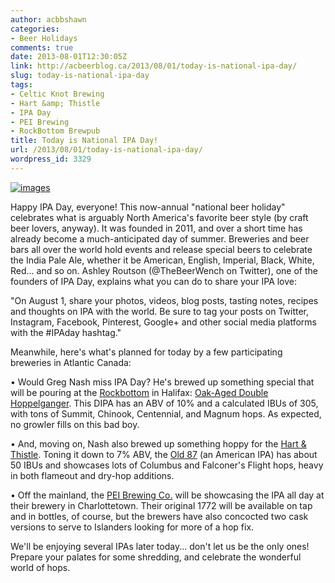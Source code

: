 ```yaml
---
author: acbbshawn
categories:
- Beer Holidays
comments: true
date: 2013-08-01T12:30:05Z
link: http://acbeerblog.ca/2013/08/01/today-is-national-ipa-day/
slug: today-is-national-ipa-day
tags:
- Celtic Knot Brewing
- Hart &amp; Thistle
- IPA Day
- PEI Brewing
- RockBottom Brewpub
title: Today is National IPA Day!
url: /2013/08/01/today-is-national-ipa-day/
wordpress_id: 3329
---
```


[![images](http://acbeerblog.ca/wp-content/uploads/2013/07/images.jpg)](http://acbeerblog.ca/wp-content/uploads/2013/07/images.jpg)

Happy IPA Day, everyone! This now-annual "national beer holiday" celebrates what is arguably North America's favorite beer style (by craft beer lovers, anyway). It was founded in 2011, and over a short time has already become a much-anticipated day of summer. Breweries and beer bars all over the world hold events and release special beers to celebrate the India Pale Ale, whether it be American, English, Imperial, Black, White, Red... and so on. Ashley Routson (@TheBeerWench on Twitter), one of the founders of IPA Day, explains what you can do to share your IPA love:

"On August 1, share your photos, videos, blog posts, tasting notes, recipes and thoughts on IPA with the world. Be sure to tag your posts on Twitter, Instagram, Facebook, Pinterest, Google+ and other social media platforms with the #IPAday hashtag."

Meanwhile, here's  what's planned for today by a few participating breweries in Atlantic Canada:

• Would Greg Nash miss IPA Day? He's brewed up something special that will be pouring at the [Rockbottom](http://rockbottombrewpub.ca/) in Halifax: [Oak-Aged Double Hoppelganger](http://rockbottombrewpub.blogspot.ca/2013/07/ipa-day-oaked-aged-double-hoppelganger.html?utm_source=twitterfeed&utm_medium=twitter). This DIPA has an ABV of 10% and a calculated IBUs of 305, with tons of Summit, Chinook, Centennial, and Magnum hops. As expected, no growler fills on this bad boy.

• And, moving on, Nash also brewed up something hoppy for the [Hart & Thistle](http://www.hartandthistle.com/). Toning it down to 7% ABV, the [Old 87](http://hartandthistle.blogspot.ca/2013/07/old-87-ipa-ipa-day-release.html) (an American IPA) has about 50 IBUs and showcases lots of Columbus and Falconer's Flight hops, heavy in both flameout and dry-hop additions.

• Off the mainland, the [PEI Brewing Co.](http://peibrewingcompany.com/) will be showcasing the IPA all day at their brewery in Charlottetown. Their original 1772 will be available on tap and in bottles, of course, but the brewers have also concocted two cask versions to serve to Islanders looking for more of a hop fix.

We'll be enjoying several IPAs later today... don't let us be the only ones! Prepare your palates for some shredding, and celebrate the wonderful world of hops.
